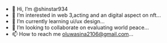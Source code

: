 - 👋 Hi, I’m @shinstar934
- 👀 I’m interested in web 3,acting and an digital aspect on nft...
- 🌱 I’m currently learning ui/ux design...
- 💞️ I’m looking to collaborate on evaluating world peace...
- 📫 How to reach me oluwasina2106@gmail.com...

<!---
shinstar934/shinstar934 is a ✨ special ✨ repository because its `README.md` (this file) appears on your GitHub profile.
You can click the Preview link to take a look at your changes.
--->

